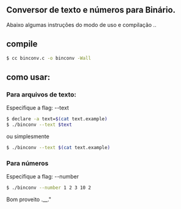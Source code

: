  ## Conversor de texto e números para Binário.
 
 Abaixo algumas instruções do modo de uso e compilação ..
 
 ## compile 
```sh
$ cc binconv.c -o binconv -Wall
```
 
## como usar:
 
### Para arquivos de texto:
Especifique a flag: --text

```sh
$ declare -a text=$(cat text.example)
$ ./binconv --text $text
```

ou simplesmente

```sh
$ ./binconv --text $(cat text.example)
```

### Para números

Especifique a flag: --number
```sh
$ ./binconv --number 1 2 3 10 2
```

Bom proveito .__."
